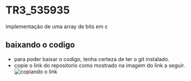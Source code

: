 # TR3_535935
implementação de uma array de bits em c

## baixando o codigo
- para poder baixar o codigo, tenha certeza de ter o git instalado.
- copie o link do repositorio como mostrado na imagem do link a seguir.  
![copiando o link](https://imgur.com/ZqOvIFE)
